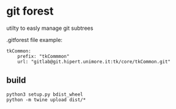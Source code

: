 # git forest
utilty to easly manage git subtrees

.gitforest file example:
```
tkCommon:
    prefix: "tkCommmon"
    url: "gitlab@git.hipert.unimore.it:tk/core/tkCommon.git"
```

## build
```
python3 setup.py bdist_wheel
python -m twine upload dist/*
```